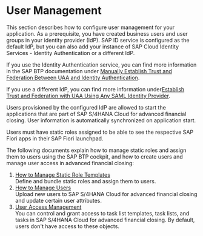 <!-- loioae7fa30ce51d43e3a89f607b3dc6a930 -->

# User Management

This section describes how to configure user management for your application. As a prerequisite, you have created business users and user groups in your identity provider \(IdP\). SAP ID service is configured as the default IdP, but you can also add your instance of SAP Cloud Identity Services - Identity Authentication or a different IdP.

If you use the Identity Authentication service, you can find more information in the SAP BTP documentation under [Manually Establish Trust and Federation Between UAA and Identity Authentication](https://help.sap.com/viewer/65de2977205c403bbc107264b8eccf4b/Cloud/en-US/7c6aa87459764b179aeccadccd4f91f3.html).

If you use a different IdP, you can find more information under[Establish Trust and Federation with UAA Using Any SAML Identity Provider](https://help.sap.com/viewer/65de2977205c403bbc107264b8eccf4b/Cloud/en-US/2ce3938c66d94479848bff3090999027.html).

Users provisioned by the configured IdP are allowed to start the applications that are part of SAP S/4HANA Cloud for advanced financial closing. User information is automatically synchronized on application start.

Users must have static roles assigned to be able to see the respective SAP Fiori apps in their SAP Fiori launchpad.

The following documents explain how to manage static roles and assign them to users using the SAP BTP cockpit, and how to create users and manage user access in advanced financial closing:

1.  [How to Manage Static Role Templates](How_to_Manage_Static_Role_Templates_0cca34d.md "Define and bundle static roles and assign them to users.")  
Define and bundle static roles and assign them to users.
2.  [How to Manage Users](How_to_Manage_Users_c338b30.md "Upload new users to SAP S/4HANA Cloud for advanced
                                                  financial closing and update certain
		user attributes.")  
Upload new users to SAP S/4HANA Cloud for advanced financial closing and update certain user attributes.
3.  [User Access Management](User_Access_Management_6fa5e4e.md "You can control and grant access to task list templates, task lists, and tasks in SAP S/4HANA Cloud for advanced
                                                  financial closing. By default, users
		don't have access to these objects.")  
You can control and grant access to task list templates, task lists, and tasks in SAP S/4HANA Cloud for advanced financial closing. By default, users don't have access to these objects.

